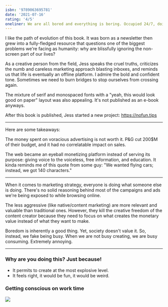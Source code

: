```yaml
---
isbn: '9789063695781'
date: '2021-07-16'
rating: '4/5'
oneliner: We are all bored and everything is boring. Occupied 24/7, doing nothing at all.
---
```


I like the path of evolution of this book. It was born as a newsletter then grew into a fully-fledged resource that questions one of the biggest problems we're facing as humanity: why are blissfully ignoring the non-screen part of our lives?

As a creative person from the field, Jess speaks the cruel truths, criticizes the numb and careless marketing approach blasting inboxes, and reminds us that life is eventually an offline platform. I admire the bold and confident tone. Sometimes we need to burn bridges to stop ourselves from crossing again.

The mixture of serif and monospaced fonts with a "yeah, this would look good on paper" layout was also appealing. It's not published as an e-book anyways.

After this book is published, Jess started a new project: https://nofun.tips

---

Here are some takeaways:

The money spent on voracious advertising is not worth it. P&G cut 200$M of their budget, and it had no correlatable impact on sales.

The web became an eyeball monetizing platform instead of serving its purpose: giving voice to the voiceless, free information, and education. It kinda reminds me of this quote from some guy: "We wanted flying cars; instead, we got 140 characters."

---

When it comes to marketing strategy, everyone is doing what someone else is doing. There's no solid reasoning behind most of the campaigns and ads we're being exposed to while browsing online.

The less aggressive (like native/content marketing) are more relevant and valuable than traditional ones. However, they kill the creative freedom of the content creator because they need to focus on what creates the monetary value instead of what they want to make.

Boredom is inherently a good thing. Yet, society doesn't value it. So, instead, we fake being busy. When we are not busy creating, we are busy consuming. Extremely annoying.

---

### Why are you doing this? Just because!

- It permits to create at the most explosive level.
- It feels right, it would be fun, it would be weird.

### Getting conscious on work time

![](/images/books/offline-matters/getting-conscious-on-work-time.jpg)
